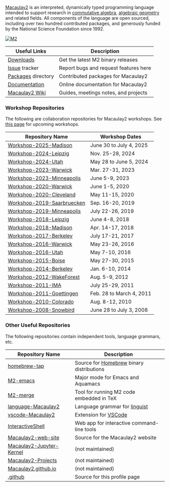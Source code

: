 [Macaulay2] is an interpreted, dynamically typed programming language intended to support research in [commutative algebra](http://en.wikipedia.org/wiki/Commutative_algebra), [algebraic geometry](http://en.wikipedia.org/wiki/Algebraic_geometry) and related fields. All components of the language are open sourced, including over two hundred contributed packages, and generously funded by the National Science Foundation since 1992.

[![M2](https://github-readme-stats.vercel.app/api/pin/?username=Macaulay2&repo=M2)](https://github.com/Macaulay2/M2)

| Useful Links         | Description                           |
|----------------------|---------------------------------------|
| [Downloads]          | Get the latest M2 binary releases     |
| [Issue] tracker      | Report bugs and request features here |
| [Packages] directory | Contributed packages for Macaulay2    |
| [Documentation]      | Online documentation for Macaulay2    |
| [Macaulay2 Wiki]     | Guides, meetings notes, and projects  |

[Downloads]: https://macaulay2.com/Downloads/
[Issue]: https://github.com/Macaulay2/M2/issues
[Packages]: https://github.com/Macaulay2/M2/tree/development/M2/Macaulay2/packages
[Documentation]: https://macaulay2.com/doc/Macaulay2/share/doc/Macaulay2/Macaulay2Doc/html/
[Macaulay2 Wiki]: https://github.com/Macaulay2/M2/wiki

### Workshop Repositories

The following are collaboration repositories for Macaulay2 workshops.
See [this page](https://macaulay2.com/Events/) for upcoming workshops.

| Repository Name              | Workshop Dates           |
|------------------------------|--------------------------|
| [Workshop-2025-Madison]      | June 30 to July 4, 2025  |
| [Workshop-2024-Leipzig]      | Nov. 25-28, 2024         |
| [Workshop-2024-Utah]         | May  28 to June 5, 2024  |
| [Workshop-2023-Warwick]      | Mar. 27-31, 2023         |
| [Workshop-2023-Minneapolis]  | June  5-9, 2023          |
| [Workshop-2020-Warwick]      | June  1-5, 2020          |
| [Workshop-2020-Cleveland]    | May  11-15, 2020         |
| [Workshop-2019-Saarbruecken] | Sep. 16-20, 2019         |
| [Workshop-2019-Minneapolis]  | July 22-26, 2019         |
| [Workshop-2018-Leipzig]      | June  4-8, 2018          |
| [Workshop-2018-Madison]      | Apr. 14-17, 2018         |
| [Workshop-2017-Berkeley]     | July 17-21, 2017         |
| [Workshop-2016-Warwick]      | May  23-26, 2016         |
| [Workshop-2016-Utah]         | May   7-10, 2016         |
| [Workshop-2015-Boise]        | May  27-30, 2015         |
| [Workshop-2014-Berkeley]     | Jan.  6-10, 2014         |
| [Workshop-2012-WakeForest]   | Aug.  5-9, 2012          |
| [Workshop-2011-IMA]          | July 25-29, 2011         |
| [Workshop-2011-Goettingen]   | Feb. 28 to March 4, 2011 |
| [Workshop-2010-Colorado]     | Aug.  8-12, 2010         |
| [Workshop-2008-Snowbird]     | June 28 to July 3, 2008  |

### Other Useful Repositories

The following repositories contain independent tools, language grammars, etc.

| Repository Name            | Description                                |
|----------------------------|--------------------------------------------|
| [homebrew-tap]             | Source for [Homebrew] binary distributions |
| [M2-emacs]                 | Major mode for Emacs and Aquamacs          |
| [M2-merge]                 | Tool for running M2 code embedded in TeX   |
| [language-Macaulay2]       | Language grammar for [linguist]            |
| [vscode-Macaulay2]         | Extension for [VSCode]                     |
| [InteractiveShell]         | Web app for interactive command-line tools |
| [Macaulay2-web-site]       | Source for the Macaulay2 website           |
| [Macaulay2-Jupyter-Kernel] | (not maintained)                           |
| [Macaulay2-Projects]       | (not maintained)                           |
| [Macaulay2.github.io]      | (not maintained)                           |
| [.github]                  | Source for this profile page               |

[Workshop-2025-Madison]: https://github.com/Macaulay2/Workshop-2025-Madison
[Workshop-2024-Leipzig]: https://github.com/Macaulay2/Workshop-2024-Leipzig
[Workshop-2024-Utah]: https://github.com/Macaulay2/Workshop-2024-Utah
[Workshop-2023-Warwick]: https://github.com/Macaulay2/Workshop-2023-Warwick
[Workshop-2023-Minneapolis]: https://github.com/Macaulay2/Workshop-2023-Minneapolis
[Workshop-2020-Warwick]: https://github.com/Macaulay2/Workshop-2020-Warwick
[Workshop-2020-Cleveland]: https://github.com/Macaulay2/Workshop-2020-Cleveland
[Workshop-2019-Saarbruecken]: https://github.com/Macaulay2/Workshop-2019-Saarbruecken
[Workshop-2019-Minneapolis]: https://github.com/Macaulay2/Workshop-2019-Minneapolis
[Workshop-2018-Leipzig]: https://github.com/Macaulay2/Workshop-2018-Leipzig
[Workshop-2018-Madison]: https://github.com/Macaulay2/Workshop-2018-Madison
[Workshop-2017-Berkeley]: https://github.com/Macaulay2/Workshop-2017-Berkeley
[Workshop-2016-Warwick]: https://github.com/Macaulay2/Workshop-2016-Warwick
[Workshop-2016-Utah]: https://github.com/Macaulay2/Workshop-2016-Utah
[Workshop-2015-Boise]: https://github.com/Macaulay2/Workshop-2015-Boise
[Workshop-2014-Berkeley]: https://github.com/Macaulay2/Workshop-2014-Berkeley
[Workshop-2012-WakeForest]: https://github.com/Macaulay2/Workshop-2012-WakeForest
[Workshop-2011-IMA]: https://github.com/Macaulay2/Workshop-2011-IMA
[Workshop-2011-Goettingen]: https://github.com/Macaulay2/Workshop-2011-Goettingen
[Workshop-2010-Colorado]: https://github.com/Macaulay2/Workshop-2010-Colorado
[Workshop-2008-Snowbird]: https://github.com/Macaulay2/Workshop-2008-Snowbird

[homebrew-tap]: https://github.com/Macaulay2/homebrew-tap
[M2-emacs]: https://github.com/Macaulay2/M2-emacs
[M2-merge]: https://github.com/Macaulay2/M2-merge
[language-Macaulay2]: https://github.com/Macaulay2/language-Macaulay2
[vscode-Macaulay2]: https://github.com/Macaulay2/vscode-Macaulay2
[InteractiveShell]: https://github.com/Macaulay2/InteractiveShell
[Macaulay2-Jupyter-Kernel]: https://github.com/Macaulay2/Macaulay2-Jupyter-Kernel
[Macaulay2-Projects]: https://github.com/Macaulay2/Macaulay2-Projects
[Macaulay2-web-site]: https://github.com/Macaulay2/Macaulay2-web-site
[Macaulay2.github.io]: https://github.com/Macaulay2/Macaulay2.github.io
[.github]: https://github.com/Macaulay2/.github

[Macaulay2]: https://macaulay2.com
[Homebrew]: https://brew.sh/
[linguist]: https://github.com/github-linguist/linguist
[VSCode]: https://code.visualstudio.com/

